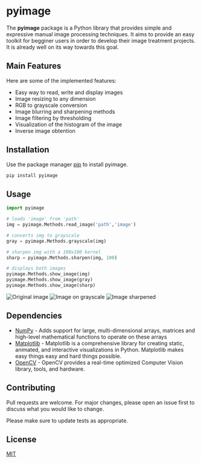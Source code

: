 # pyimage

The **pyimage** package is a Python library that provides simple and expressive manual image processing techniques. It aims to provide an easy toolkit for begginer users in order to develop their image treatment projects. It is already well on its way towards this goal.


## Main Features

Here are some of the implemented features: 

- Easy way to read, write and display images
- Image resizing to any dimension
- RGB to grayscale conversion
- Image blurring and sharpening methods
- Image filtering by thresholding
- Visualization of the histogram of the image
- Inverse image obtention

## Installation

Use the package manager [pip](https://pip.pypa.io/en/stable/) to install pyimage.

```bash
pip install pyimage
```

## Usage

```python
import pyimage

# loads 'image' from 'path'
img = pyimage.Methods.read_image('path','image')

# converts img to grayscale
gray = pyimage.Methods.grayscale(img)

# sharpen img with a 100x100 kernel
sharp = pyimage.Methods.sharpen(img, 100)

# displays both images
pyimage.Methods.show_image(img)
pyimage.Methods.show_image(gray)
pyimage.Methods.show_image(sharp)
```
![Original image]([/examples/cat_resized.png](https://github.com/jonamelibia/pyimg-process/blob/main/examples/cat_resized.png?raw=true) "Original image")
![Image on grayscale]([/examples/cat_grayscale.png](https://github.com/jonamelibia/pyimg-process/blob/main/examples/cat_grayscale.png?raw=true) "Image on grayscale")
![Image sharpened]([/examples/cat_sharpened.png](https://github.com/jonamelibia/pyimg-process/blob/main/examples/cat_sharpened.png?raw=true) "Image sharpened")

## Dependencies
- [NumPy](https://numpy.org/) - Adds support for large, multi-dimensional arrays, matrices and high-level mathematical functions to operate on these arrays
- [Matplotlib](https://matplotlib.org) - Matplotlib is a comprehensive library for creating static, animated, and interactive visualizations in Python. Matplotlib makes easy things easy and hard things possible.
- [OpenCV](https://docs.opencv.org/4.x/d6/d00/tutorial_py_root.html) - OpenCV provides a real-time optimized Computer Vision library, tools, and hardware.

## Contributing
Pull requests are welcome. For major changes, please open an issue first to discuss what you would like to change.

Please make sure to update tests as appropriate.

## License
[MIT](https://choosealicense.com/licenses/mit/)
